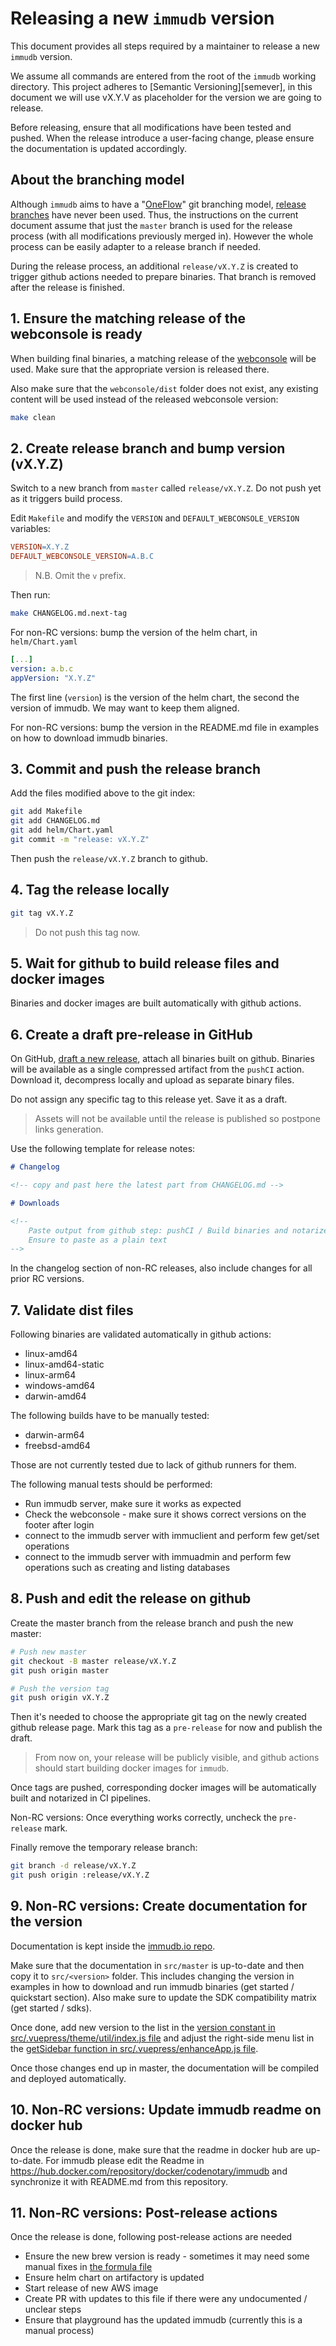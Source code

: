 # Releasing a new `immudb` version

This document provides all steps required by a maintainer to release a new `immudb` version.

We assume all commands are entered from the root of the `immudb` working directory.
This project adheres to [Semantic Versioning][semever],
in this document we will use vX.Y.V as placeholder for the version we are going to release.

Before releasing, ensure that all modifications have been tested and pushed.
When the release introduce a user-facing change, please ensure the documentation is updated accordingly.

[semver]: https://semver.org/spec/v2.0.0.html

## About the branching model

Although `immudb` aims to have a "[OneFlow][oneflow]" git branching model,
[release branches][relbranches] have never been used.
Thus, the instructions on the current document assume that just the `master` branch is used for the release process
(with all modifications previously merged in). However the whole process can be easily adapter to a release branch if needed.

During the release process, an additional `release/vX.Y.Z` is created to trigger github actions needed to prepare binaries.
That branch is removed after the release is finished.

[oneflow]: https://www.endoflineblog.com/oneflow-a-git-branching-model-and-workflow
[relbranches]: https://www.endoflineblog.com/oneflow-a-git-branching-model-and-workflow#release-branches

## 1. Ensure the matching release of the webconsole is ready

When building final binaries, a matching release of the [webconsole] will be used.
Make sure that the appropriate version is released there.

Also make sure that the `webconsole/dist` folder does not exist,
any existing content will be used instead of the released webconsole version:

```sh
make clean
```

[webconsole]: https://github.com/codenotary/immudb-webconsole/releases/latest

## 2. Create release branch and bump version (vX.Y.Z)

Switch to a new branch from `master` called `release/vX.Y.Z`.
Do not push yet as it triggers build process.

Edit `Makefile` and modify the `VERSION` and `DEFAULT_WEBCONSOLE_VERSION` variables:

```Makefile
VERSION=X.Y.Z
DEFAULT_WEBCONSOLE_VERSION=A.B.C
```

> N.B. Omit the `v` prefix.

Then run:

```sh
make CHANGELOG.md.next-tag
```

For non-RC versions: bump the version of the helm chart, in `helm/Chart.yaml`

```yaml
[...]
version: a.b.c
appVersion: "X.Y.Z"
```

The first line (`version`) is the version of the helm chart, the second the version of immudb.
We may want to keep them aligned.

For non-RC versions: bump the version in the README.md file in examples on how to download immudb binaries.

## 3. Commit and push the release branch

Add the files modified above to the git index:

```sh
git add Makefile
git add CHANGELOG.md
git add helm/Chart.yaml
git commit -m "release: vX.Y.Z"
```

Then push the `release/vX.Y.Z` branch to github.

## 4. Tag the release locally

```sh
git tag vX.Y.Z
```

> Do not push this tag now.

## 5. Wait for github to build release files and docker images

Binaries and docker images are built automatically with github actions.

## 6. Create a draft pre-release in GitHub

On GitHub, [draft a new release](https://github.com/codenotary/immudb/releases),
attach all binaries built on github.
Binaries will be available as a single compressed artifact from the `pushCI` action.
Download it, decompress locally and upload as separate binary files.

Do not assign any specific tag to this release yet. Save it as a draft.

> Assets will not be available until the release is published so postpone links generation.

Use the following template for release notes:

```md
# Changelog

<!-- copy and past here the latest part from CHANGELOG.md -->

# Downloads

<!--
    Paste output from github step: pushCI / Build binaries and notarize sources/Calculate checksums
    Ensure to paste as a plain text
-->
```

In the changelog section of non-RC releases, also include changes for all prior RC versions.

## 7. Validate dist files

Following binaries are validated automatically in github actions:

* linux-amd64
* linux-amd64-static
* linux-arm64
* windows-amd64
* darwin-amd64

The following builds have to be manually tested:

* darwin-arm64
* freebsd-amd64

Those are not currently tested due to lack of github runners for them.

The following manual tests should be performed:

* Run immudb server, make sure it works as expected
* Check the webconsole - make sure it shows correct versions on the footer after login
* connect to the immudb server with immuclient and perform few get/set operations
* connect to the immudb server with immuadmin and perform few operations such as creating and listing databases

## 8. Push and edit the release on github

Create the master branch from the release branch and push the new master:

```sh
# Push new master
git checkout -B master release/vX.Y.Z
git push origin master

# Push the version tag
git push origin vX.Y.Z
```

Then it's needed to choose the appropriate git tag on the newly created github release page.
Mark this tag as a `pre-release` for now and publish the draft.

> From now on, your release will be publicly visible, and github actions should start building docker images for `immudb`.

Once tags are pushed, corresponding docker images will be automatically built and notarized in CI pipelines.

Non-RC versions: Once everything works correctly, uncheck the `pre-release` mark.

Finally remove the temporary release branch:

```sh
git branch -d release/vX.Y.Z
git push origin :release/vX.Y.Z
```

## 9. Non-RC versions: Create documentation for the version

Documentation is kept inside the [immudb.io repo](https://github.com/codenotary/immudb.io).

Make sure that the documentation in `src/master` is up-to-date and then copy it to `src/<version>` folder.
This includes changing the version in examples in how to download and run immudb binaries (get started / quickstart section).
Also make sure to update the SDK compatibility matrix (get started / sdks).

Once done, add new version to the list in the [version constant in src/.vuepress/theme/util/index.js file][index.js]
and adjust the right-side menu list in the [getSidebar function in src/.vuepress/enhanceApp.js file][enhanceApp.js].

Once those changes end up in master, the documentation will be compiled and deployed automatically.

[index.js]: https://github.com/codenotary/immudb.io/blob/master/src/.vuepress/theme/util/index.js#L242
[enhanceApp.js]: https://github.com/codenotary/immudb.io/blob/master/src/.vuepress/enhanceApp.js#L27

## 10. Non-RC versions: Update immudb readme on docker hub

Once the release is done, make sure that the readme in docker hub are up-to-date.
For immudb please edit the Readme in <https://hub.docker.com/repository/docker/codenotary/immudb>
and synchronize it with README.md from this repository.

## 11. Non-RC versions: Post-release actions

Once the release is done, following post-release actions are needed

* Ensure the new brew version is ready - sometimes it may need some manual fixes in [the formula file](https://github.com/Homebrew/homebrew-core/blob/master/Formula/immudb.rb)
* Ensure helm chart on artifactory is updated
* Start release of new AWS image
* Create PR with updates to this file if there were any undocumented / unclear steps
* Ensure that playground has the updated immudb (currently this is a manual process)

